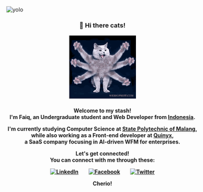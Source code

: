 
## 
<img src="https://komarev.com/ghpvc/?username=kaboel&style=flat&color=yellowgreen&label=Stalkers" alt="yolo" />

<h3 align="center">👋 Hi there cats!</h3>
<p align="center"><img src="image/cats-wave.gif" width="175" alt="Octo-wave"/></p>

<h4 align="center">
<p>Welcome to my stash! <br/>I'm Faiq, an Undergraduate student and Web Developer from <a href="https://www.indonesia.travel/gb/en/home">Indonesia</a>.</p>
<p>I'm currently studying Computer Science at <a href="https://polinema.ac.id">State Polytechnic of Malang</a>, <br/>while also working as a Front-end developer at <a href="https://quinyx.com">Quinyx</a>, <br/> a SaaS company focusing in AI-driven WFM for enterprises.</p>
Let's get connected! <br/>You can connect with me through these:</p>
<p>
<a href="https://linkedin.com/in/faiqkaboel/" target="_blank"><img src="https://www.flaticon.com/svg/vstatic/svg/145/145807.svg?token=exp=1612094394~hmac=97f91d5c607385277ee2bcff38bf0ae0" alt="LinkedIn" width="50" height="50"/></a> &nbsp;&nbsp;&nbsp;&nbsp;&nbsp;&nbsp;
<a href="https://facebook.com/faiqkaboel/" target="_blank"><img src="https://www.flaticon.com/svg/vstatic/svg/145/145802.svg?token=exp=1612094344~hmac=ab2a7efd2d570b5649536590f2d50f19" alt="Facebook" width="50" height="50"/></a> &nbsp;&nbsp;&nbsp;&nbsp;&nbsp;&nbsp;
<a href="https://twitter.com/krispykaboel/" target="_blank"><img src="https://www.flaticon.com/svg/vstatic/svg/145/145812.svg?token=exp=1612094421~hmac=0f8de37b3e62fb6ff15dea8db79f12bf" alt="Twitter" width="50" height="50"/> </a>
</p>
<p>Cherio!
</h4>

##

